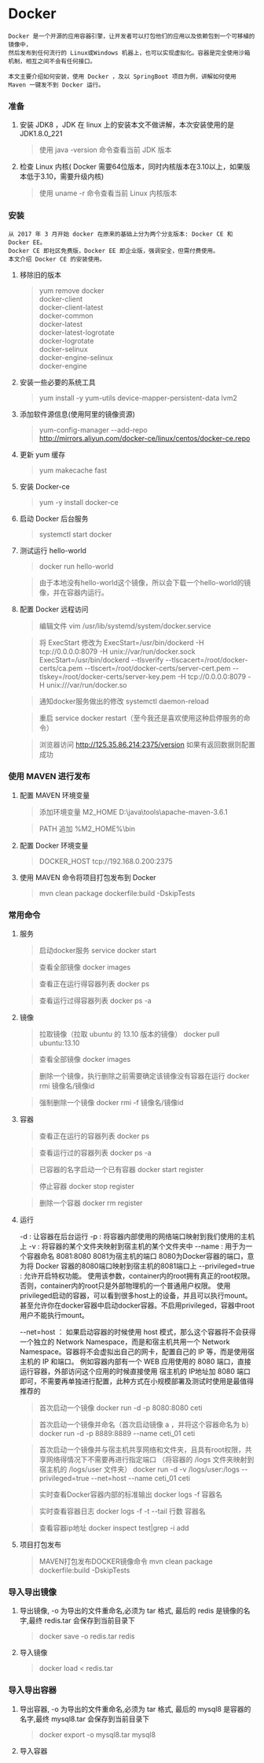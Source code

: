 # Docker

    Docker 是一个开源的应用容器引擎，让开发者可以打包他们的应用以及依赖包到一个可移植的镜像中，
    然后发布到任何流行的 Linux或Windows 机器上，也可以实现虚拟化。容器是完全使用沙箱机制，相互之间不会有任何接口。
    
    本文主要介绍如何安装，使用 Docker ，及以 SpringBoot 项目为例，讲解如何使用 Maven 一键发不到 Docker 运行。
    
### 准备
    
1. 安装 JDK8 ，JDK 在 linux 上的安装本文不做讲解，本次安装使用的是 JDK1.8.0_221
    
    > 使用 java -version 命令查看当前 JDK 版本

2. 检查 Linux 内核( Docker 需要64位版本，同时内核版本在3.10以上，如果版本低于3.10，需要升级内核)

    > 使用 uname -r 命令查看当前 Linux 内核版本
    
### 安装

    从 2017 年 3 月开始 docker 在原来的基础上分为两个分支版本: Docker CE 和 Docker EE。
    Docker CE 即社区免费版，Docker EE 即企业版，强调安全，但需付费使用。
    本文介绍 Docker CE 的安装使用。
      
1. 移除旧的版本

    > yum remove docker \
                  docker-client \
                  docker-client-latest \
                  docker-common \
                  docker-latest \
                  docker-latest-logrotate \
                  docker-logrotate \
                  docker-selinux \
                  docker-engine-selinux \
                  docker-engine
                      
2. 安装一些必要的系统工具

    > yum install -y yum-utils device-mapper-persistent-data lvm2
    
3. 添加软件源信息(使用阿里的镜像资源)

    > yum-config-manager --add-repo http://mirrors.aliyun.com/docker-ce/linux/centos/docker-ce.repo
    
4. 更新 yum 缓存

    > yum makecache fast
    
5. 安装 Docker-ce

    > yum -y install docker-ce
    
6. 启动 Docker 后台服务

    > systemctl start docker
    
7. 测试运行 hello-world

    > docker run hello-world
    
    > 由于本地没有hello-world这个镜像，所以会下载一个hello-world的镜像，并在容器内运行。
    
8. 配置 Docker 远程访问

    > 编辑文件 vim /usr/lib/systemd/system/docker.service
    
    > 将 ExecStart 修改为 ExecStart=/usr/bin/dockerd -H tcp://0.0.0.0:8079 -H unix://var/run/docker.sock
   ExecStart=/usr/bin/dockerd --tlsverify --tlscacert=/root/docker-certs/ca.pem --tlscert=/root/docker-certs/server-cert.pem --tlskey=/root/docker-certs/server-key.pem -H tcp://0.0.0.0:8079 -H unix:///var/run/docker.so

    > 通知docker服务做出的修改 systemctl daemon-reload
    
    > 重启 service docker restart（至今我还是喜欢使用这种启停服务的命令）
    
    > 浏览器访问 http://125.35.86.214:2375/version 如果有返回数据则配置成功
    
### 使用 MAVEN 进行发布

1. 配置 MAVEN 环境变量

    > 添加环境变量 M2_HOME   D:\java\tools\apache-maven-3.6.1
    
    > PATH 追加 %M2_HOME%\bin
    
2. 配置 Docker 环境变量 

    > DOCKER_HOST     tcp://192.168.0.200:2375
    
3. 使用 MAVEN 命令将项目打包发布到 Docker

    > mvn clean package dockerfile:build -DskipTests
    
    
### 常用命令 

1. 服务

    > 启动docker服务
      service docker start
      
    > 查看全部镜像
      docker images
      
    > 查看正在运行得容器列表
      docker ps
      
    > 查看运行过得容器列表
      docker ps -a
      
2. 镜像

    > 拉取镜像（拉取 ubuntu 的 13.10 版本的镜像）
      docker pull ubuntu:13.10

    > 查看全部镜像
      docker images
      
    > 删除一个镜像，执行删除之前需要确定该镜像没有容器在运行
      docker rmi 镜像名/镜像id
      
    > 强制删除一个镜像
      docker rmi -f 镜像名/镜像id
      
3. 容器

    > 查看正在运行的容器列表
      docker ps
    
    > 查看运行过的容器列表
      docker ps -a
      
    > 已容器的名字启动一个已有容器
      docker start register
      
    > 停止容器 
      docker stop register
      
    > 删除一个容器
      docker rm register
      
4. 运行

    -d : 让容器在后台运行
    -p : 将容器内部使用的网络端口映射到我们使用的主机上
    -v : 将容器的某个文件夹映射到宿主机的某个文件夹中
    --name : 用于为一个容器命名
    8081:8080  8081为宿主机的端口  8080为Docker容器的端口，意为将 Docker 容器的8080端口映射到宿主机的8081端口上
    --privileged=true : 允许开启特权功能。
        使用该参数，container内的root拥有真正的root权限。
        否则，container内的root只是外部物理机的一个普通用户权限。
        使用privileged启动的容器，可以看到很多host上的设备，并且可以执行mount。
        甚至允许你在docker容器中启动docker容器。不启用privileged，容器中root用户不能执行mount。
        
    --net=host ： 如果启动容器的时候使用 host 模式，那么这个容器将不会获得一个独立的 Network Namespace，而是和宿主机共用一个 Network Namespace。容器将不会虚拟出自己的网卡，配置自己的 IP 等，而是使用宿主机的 IP 和端口。
        例如容器内部有一个 WEB 应用使用的 8080 端口，直接运行容器，外部访问这个应用的时候直接使用 宿主机的 IP地址加 8080 端口即可，不需要再单独进行配置，此种方式在小规模部署及测试时使用是最值得推荐的

    > 首次启动一个镜像
      docker run -d -p 8080:8080 ceti
      
    > 首次启动一个镜像并命名（首次启动镜像 a ，并将这个容器命名为 b）
      docker run -d -p 8889:8889 --name ceti_01 ceti
      
    > 首次启动一个镜像并与宿主机共享网络和文件夹，且具有root权限，共享网络得情况下不需要再进行指定端口
      （将容器的 /logs 文件夹映射到宿主机的 /logs/user 文件夹）
      docker run -d -v /logs/user:/logs --privileged=true --net=host --name ceti_01 ceti
      
    > 实时查看Docker容器内部的标准输出
      docker logs -f 容器名  
      
    > 实时查看容器日志
      docker logs -f -t --tail 行数 容器名
      
    > 查看容器ip地址
      docker inspect test|grep -i add
    
5. 项目打包发布

    > MAVEN打包发布DOCKER镜像命令
      mvn clean package dockerfile:build -DskipTests
    

### 导入导出镜像

1. 导出镜像, -o 为导出的文件重命名,必须为 tar 格式, 最后的 redis 是镜像的名字,最终 redis.tar 会保存到当前目录下
    
    > docker save -o redis.tar redis
                                                           
2. 导入镜像

    > docker load < redis.tar
                                                         
### 导入导出容器       

1. 导出容器, -o 为导出的文件重命名,必须为 tar 格式, 最后的 mysql8 是容器的名字,最终 mysql8.tar 会保存到当前目录下

    >   docker export -o mysql8.tar mysql8

2. 导入容器